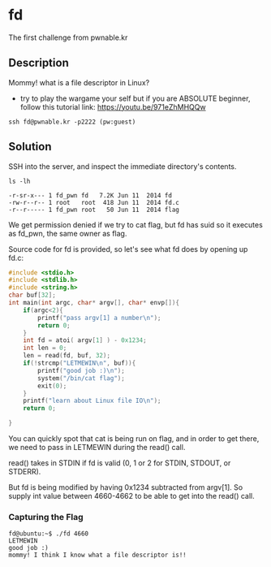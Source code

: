 # fd
The first challenge from pwnable.kr

## Description
Mommy! what is a file descriptor in Linux?

* try to play the wargame your self but if you are ABSOLUTE beginner, follow this tutorial link:
https://youtu.be/971eZhMHQQw

`ssh fd@pwnable.kr -p2222 (pw:guest)`

## Solution

SSH into the server, and inspect the immediate directory's contents.

`ls -lh`


```
-r-sr-x--- 1 fd_pwn fd   7.2K Jun 11  2014 fd
-rw-r--r-- 1 root   root  418 Jun 11  2014 fd.c
-r--r----- 1 fd_pwn root   50 Jun 11  2014 flag
```

We get permission denied if we try to cat flag, but fd has suid so it executes as fd_pwn, the same owner as flag.

Source code for fd is provided, so let's see what fd does by opening up fd.c:

```c
#include <stdio.h>
#include <stdlib.h>
#include <string.h>
char buf[32];
int main(int argc, char* argv[], char* envp[]){
	if(argc<2){
		printf("pass argv[1] a number\n");
		return 0;
	}
	int fd = atoi( argv[1] ) - 0x1234;
	int len = 0;
	len = read(fd, buf, 32);
	if(!strcmp("LETMEWIN\n", buf)){
		printf("good job :)\n");
		system("/bin/cat flag");
		exit(0);
	}
	printf("learn about Linux file IO\n");
	return 0;

}
```

You can quickly spot that cat is being run on flag, and in order to get there, we need to pass in LETMEWIN during the read() call.

read() takes in STDIN if fd is valid (0, 1 or 2 for STDIN, STDOUT, or STDERR).

But fd is being modified by having 0x1234 subtracted from argv[1]. So supply int value between 4660-4662 to be able to get into the read() call.

### Capturing the Flag

```
fd@ubuntu:~$ ./fd 4660
LETMEWIN
good job :)
mommy! I think I know what a file descriptor is!!
```
